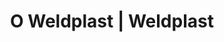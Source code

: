 ---
Link: "file:/Users/vinayakpatel/Downloads/www.weldplast.cz/o-weldplast"
product_name: "null"
product_id: "null"
title: "O Weldplast | Weldplast"
product_desc: ""
product_specs: ""
product_downloads: ""
href: ""
accessories: ""
similar_products: ""
---